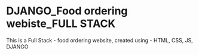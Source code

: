# DJANGO_Food ordering webiste_FULL STACK
 This is a Full Stack - food ordering website, created using - HTML, CSS, JS, DJANGO
